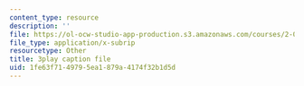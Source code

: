```yaml
---
content_type: resource
description: ''
file: https://ol-ocw-studio-app-production.s3.amazonaws.com/courses/2-003sc-engineering-dynamics-fall-2011/1fe63f7149795ea1879a4174f32b1d5d_ZNVvYg1FOPk.vtt
file_type: application/x-subrip
resourcetype: Other
title: 3play caption file
uid: 1fe63f71-4979-5ea1-879a-4174f32b1d5d
---
```

